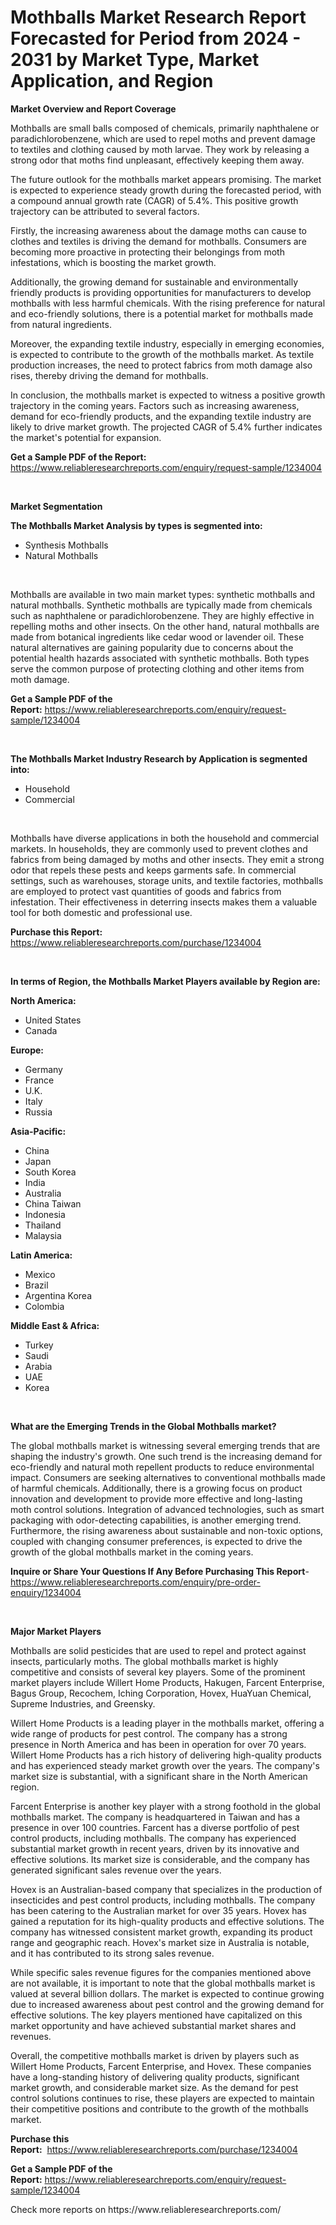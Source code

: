 <p><h1>Mothballs Market Research Report Forecasted for Period from 2024 -  2031 by Market Type, Market Application, and Region</h1></p><p><strong>Market Overview and Report Coverage</strong></p>
<p><p>Mothballs are small balls composed of chemicals, primarily naphthalene or paradichlorobenzene, which are used to repel moths and prevent damage to textiles and clothing caused by moth larvae. They work by releasing a strong odor that moths find unpleasant, effectively keeping them away.</p><p>The future outlook for the mothballs market appears promising. The market is expected to experience steady growth during the forecasted period, with a compound annual growth rate (CAGR) of 5.4%. This positive growth trajectory can be attributed to several factors.</p><p>Firstly, the increasing awareness about the damage moths can cause to clothes and textiles is driving the demand for mothballs. Consumers are becoming more proactive in protecting their belongings from moth infestations, which is boosting the market growth.</p><p>Additionally, the growing demand for sustainable and environmentally friendly products is providing opportunities for manufacturers to develop mothballs with less harmful chemicals. With the rising preference for natural and eco-friendly solutions, there is a potential market for mothballs made from natural ingredients.</p><p>Moreover, the expanding textile industry, especially in emerging economies, is expected to contribute to the growth of the mothballs market. As textile production increases, the need to protect fabrics from moth damage also rises, thereby driving the demand for mothballs.</p><p>In conclusion, the mothballs market is expected to witness a positive growth trajectory in the coming years. Factors such as increasing awareness, demand for eco-friendly products, and the expanding textile industry are likely to drive market growth. The projected CAGR of 5.4% further indicates the market's potential for expansion.</p></p>
<p><strong>Get a Sample PDF of the Report:</strong> <a href="https://www.reliableresearchreports.com/enquiry/request-sample/1234004">https://www.reliableresearchreports.com/enquiry/request-sample/1234004</a></p>
<p>&nbsp;</p>
<p><strong>Market Segmentation</strong></p>
<p><strong>The Mothballs Market Analysis by types is segmented into:</strong></p>
<p><ul><li>Synthesis Mothballs</li><li>Natural Mothballs</li></ul></p>
<p>&nbsp;</p>
<p><p>Mothballs are available in two main market types: synthetic mothballs and natural mothballs. Synthetic mothballs are typically made from chemicals such as naphthalene or paradichlorobenzene. They are highly effective in repelling moths and other insects. On the other hand, natural mothballs are made from botanical ingredients like cedar wood or lavender oil. These natural alternatives are gaining popularity due to concerns about the potential health hazards associated with synthetic mothballs. Both types serve the common purpose of protecting clothing and other items from moth damage.</p></p>
<p><strong>Get a Sample PDF of the Report:</strong>&nbsp;<a href="https://www.reliableresearchreports.com/enquiry/request-sample/1234004">https://www.reliableresearchreports.com/enquiry/request-sample/1234004</a></p>
<p>&nbsp;</p>
<p><strong>The Mothballs Market Industry Research by Application is segmented into:</strong></p>
<p><ul><li>Household</li><li>Commercial</li></ul></p>
<p>&nbsp;</p>
<p><p>Mothballs have diverse applications in both the household and commercial markets. In households, they are commonly used to prevent clothes and fabrics from being damaged by moths and other insects. They emit a strong odor that repels these pests and keeps garments safe. In commercial settings, such as warehouses, storage units, and textile factories, mothballs are employed to protect vast quantities of goods and fabrics from infestation. Their effectiveness in deterring insects makes them a valuable tool for both domestic and professional use.</p></p>
<p><strong>Purchase this Report:</strong>&nbsp; <a href="https://www.reliableresearchreports.com/purchase/1234004">https://www.reliableresearchreports.com/purchase/1234004</a></p>
<p>&nbsp;</p>
<p><strong>In terms of Region, the Mothballs Market Players available by Region are:</strong></p>
<p>
    <p> <strong> North America: </strong>
        <ul>
            <li>United States</li>
            <li>Canada</li>
        </ul>
        </p> 
    <p> <strong> Europe: </strong>
        <ul>
            <li>Germany</li>
            <li>France</li>
            <li>U.K.</li>
            <li>Italy</li>
            <li>Russia</li>
        </ul>
        </p> 
    <p> <strong> Asia-Pacific: </strong>
        <ul>
            <li>China</li>
            <li>Japan</li>
            <li>South Korea</li>
            <li>India</li>
            <li>Australia</li>
            <li>China Taiwan</li>
            <li>Indonesia</li>
            <li>Thailand</li>
            <li>Malaysia</li>
        </ul>
        </p> 
    <p> <strong> Latin America: </strong>
        <ul>
            <li>Mexico</li>
            <li>Brazil</li>
            <li>Argentina Korea</li>
            <li>Colombia</li>
        </ul>
        </p> 
    <p> <strong> Middle East & Africa: </strong>
        <ul>
            <li>Turkey</li>
            <li>Saudi</li>
            <li>Arabia</li>
            <li>UAE</li>
            <li>Korea</li>
        </ul>
    </p>
    </p>
<p>&nbsp;</p>
<p><strong>What are the Emerging Trends in the Global Mothballs market?</strong></p>
<p><p>The global mothballs market is witnessing several emerging trends that are shaping the industry's growth. One such trend is the increasing demand for eco-friendly and natural moth repellent products to reduce environmental impact. Consumers are seeking alternatives to conventional mothballs made of harmful chemicals. Additionally, there is a growing focus on product innovation and development to provide more effective and long-lasting moth control solutions. Integration of advanced technologies, such as smart packaging with odor-detecting capabilities, is another emerging trend. Furthermore, the rising awareness about sustainable and non-toxic options, coupled with changing consumer preferences, is expected to drive the growth of the global mothballs market in the coming years.</p></p>
<p><strong>Inquire or Share Your Questions If Any Before Purchasing This Report</strong>- <a href="https://www.reliableresearchreports.com/enquiry/pre-order-enquiry/1234004">https://www.reliableresearchreports.com/enquiry/pre-order-enquiry/1234004</a></p>
<p>&nbsp;</p>
<p><strong>Major Market Players</strong></p>
<p><p>Mothballs are solid pesticides that are used to repel and protect against insects, particularly moths. The global mothballs market is highly competitive and consists of several key players. Some of the prominent market players include Willert Home Products, Hakugen, Farcent Enterprise, Bagus Group, Recochem, Iching Corporation, Hovex, HuaYuan Chemical, Supreme Industries, and Greensky.</p><p>Willert Home Products is a leading player in the mothballs market, offering a wide range of products for pest control. The company has a strong presence in North America and has been in operation for over 70 years. Willert Home Products has a rich history of delivering high-quality products and has experienced steady market growth over the years. The company's market size is substantial, with a significant share in the North American region.</p><p>Farcent Enterprise is another key player with a strong foothold in the global mothballs market. The company is headquartered in Taiwan and has a presence in over 100 countries. Farcent has a diverse portfolio of pest control products, including mothballs. The company has experienced substantial market growth in recent years, driven by its innovative and effective solutions. Its market size is considerable, and the company has generated significant sales revenue over the years.</p><p>Hovex is an Australian-based company that specializes in the production of insecticides and pest control products, including mothballs. The company has been catering to the Australian market for over 35 years. Hovex has gained a reputation for its high-quality products and effective solutions. The company has witnessed consistent market growth, expanding its product range and geographic reach. Hovex's market size in Australia is notable, and it has contributed to its strong sales revenue.</p><p>While specific sales revenue figures for the companies mentioned above are not available, it is important to note that the global mothballs market is valued at several billion dollars. The market is expected to continue growing due to increased awareness about pest control and the growing demand for effective solutions. The key players mentioned have capitalized on this market opportunity and have achieved substantial market shares and revenues.</p><p>Overall, the competitive mothballs market is driven by players such as Willert Home Products, Farcent Enterprise, and Hovex. These companies have a long-standing history of delivering quality products, significant market growth, and considerable market size. As the demand for pest control solutions continues to rise, these players are expected to maintain their competitive positions and contribute to the growth of the mothballs market.</p></p>
<p><strong>Purchase this Report:</strong>&nbsp;&nbsp;<a href="https://www.reliableresearchreports.com/purchase/1234004">https://www.reliableresearchreports.com/purchase/1234004</a></p>
<p></p>
<p><strong>Get a Sample PDF of the Report:</strong>&nbsp;<a href="https://www.reliableresearchreports.com/enquiry/request-sample/1234004">https://www.reliableresearchreports.com/enquiry/request-sample/1234004</a></p>
<p>Check more reports on https://www.reliableresearchreports.com/</p>